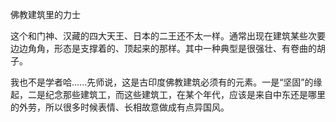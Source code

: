 佛教建筑里的力士

这个和门神、汉藏的四大天王、日本的二王还不太一样。通常出现在建筑某些次要边边角角，形态是支撑着的、顶起来的那样。其中一种典型是很强壮、有卷曲的胡子。

我也不是学者哈......先师说，这是古印度佛教建筑必须有的元素。一是“坚固”的缘起，二是纪念那些建筑工，而这些建筑工，在某个年代，应该是来自中东还是哪里的外劳，所以很多时候表情、长相故意做成有点异国风。
